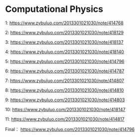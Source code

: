 # Computational Physics 

1:
https://www.zybuluo.com/2013301021030/note/414768
  
  
2:
https://www.zybuluo.com/2013301021030/note/418129


3:
https://www.zybuluo.com/2013301021030/note/418137


4:
https://www.zybuluo.com/2013301021030/note/418140


5:
https://www.zybuluo.com/2013301021030/note/414796


6:
https://www.zybuluo.com/2013301021030/note/414787


7:
https://www.zybuluo.com/2013301021030/note/414807


8:
https://www.zybuluo.com/2013301021030/note/414810


9:
https://www.zybuluo.com/2013301021030/note/414803


10:
https://www.zybuluo.com/2013301021030/note/418147


11:
https://www.zybuluo.com/2013301021030/note/414817


Final：
https://www.zybuluo.com/2013301021030/note/414796
